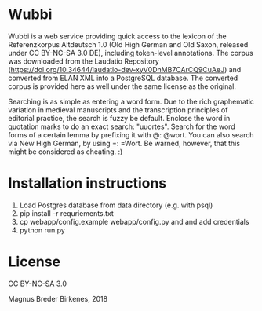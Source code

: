# Wubbi

Wubbi is a web service providing quick access to the lexicon of the Referenzkorpus Altdeutsch 1.0 (Old High German and Old Saxon, released under CC BY-NC-SA 3.0 DE), including token-level annotations. The corpus was downloaded from the Laudatio Repository (https://doi.org/10.34644/laudatio-dev-xyV0DnMB7CArCQ9CuAeJ) and converted from ELAN XML into a PostgreSQL database. The converted corpus is provided here as well under the same license as the original.

Searching is as simple as entering a word form. Due to the rich graphematic variation in medieval manuscripts and the transcription principles of editorial practice, the search is fuzzy be default. Enclose the word in quotation marks to do an exact search: "uuortes". Search for the word forms of a certain lemma by prefixing it with @: @wort. You can also search via New High German, by using =: =Wort. Be warned, however, that this might be considered as cheating. :)

# Installation instructions
1. Load Postgres database from data directory (e.g. with psql)
2. pip install -r requriements.txt
3. cp webapp/config.example webapp/config.py and and add credentials
3. python run.py

# License
CC BY-NC-SA 3.0

Magnus Breder Birkenes, 2018
